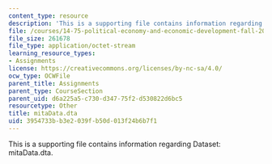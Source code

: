 ```yaml
---
content_type: resource
description: 'This is a supporting file contains information regarding Dataset: mitaData.dta.'
file: /courses/14-75-political-economy-and-economic-development-fall-2012/3954733bb3e2039fb50d013f24b6b7f1_mitaData.dta
file_size: 261678
file_type: application/octet-stream
learning_resource_types:
- Assignments
license: https://creativecommons.org/licenses/by-nc-sa/4.0/
ocw_type: OCWFile
parent_title: Assignments
parent_type: CourseSection
parent_uid: d6a225a5-c730-d347-75f2-d530822d6bc5
resourcetype: Other
title: mitaData.dta
uid: 3954733b-b3e2-039f-b50d-013f24b6b7f1
---
```

This is a supporting file contains information regarding Dataset: mitaData.dta.